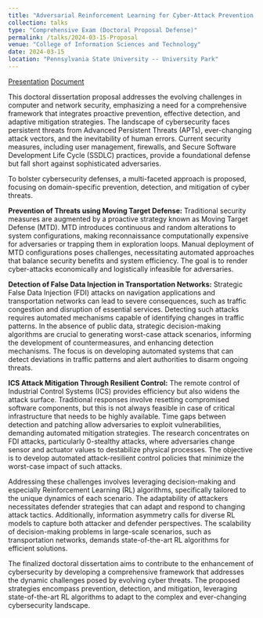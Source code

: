 ```yaml
---
title: "Adversarial Reinforcement Learning for Cyber-Attack Prevention, Detection, and Mitigation"
collection: talks
type: "Comprehensive Exam (Doctoral Proposal Defense)"
permalink: /talks/2024-03-15-Proposal
venue: "College of Information Sciences and Technology"
date: 2024-03-15
location: "Pennsylvania State University -- University Park"
---
```


<a href='{{site.url}}/files/eghtesad2024cyber_presentation.pdf' class='btn' title='Download PDF'><i class='fab fa-file-pdf'></i><span>Presentation</span></a>
<a href='{{site.url}}/files/eghtesad2024adversarial_proposal.pdf' class='btn' title='Download PDF'><i class='fab fa-file-pdf'></i><span>Document</span></a>

This doctoral dissertation proposal addresses the evolving challenges in computer and network security, emphasizing a need for a comprehensive framework that integrates proactive prevention, effective detection, and adaptive mitigation strategies. The landscape of cybersecurity faces persistent threats from Advanced Persistent Threats (APTs), ever-changing attack vectors, and the inevitability of human errors. Current security measures, including user management, firewalls, and Secure Software Development Life Cycle (SSDLC) practices, provide a foundational defense but fall short against sophisticated adversaries.

To bolster cybersecurity defenses, a multi-faceted approach is proposed, focusing on domain-specific prevention, detection, and mitigation of cyber threats.

**Prevention of Threats using Moving Target Defense:**
Traditional security measures are augmented by a proactive strategy known as Moving Target Defense (MTD). MTD introduces continuous and random alterations to system configurations, making reconnaissance computationally expensive for adversaries or trapping them in exploration loops. Manual deployment of MTD configurations poses challenges, necessitating automated approaches that balance security benefits and system efficiency. The goal is to render cyber-attacks economically and logistically infeasible for adversaries.

**Detection of False Data Injection in Transportation Networks:**
Strategic False Data Injection (FDI) attacks on navigation applications and transportation networks can lead to severe consequences, such as traffic congestion and disruption of essential services. Detecting such attacks requires automated mechanisms capable of identifying changes in traffic patterns. In the absence of public data, strategic decision-making algorithms are crucial to generating worst-case attack scenarios, informing the development of countermeasures, and enhancing detection mechanisms. The focus is on developing automated systems that can detect deviations in traffic patterns and alert authorities to disarm ongoing threats.

**ICS Attack Mitigation Through Resilient Control:**
The remote control of Industrial Control Systems (ICS) provides efficiency but also widens the attack surface. Traditional responses involve resetting compromised software components, but this is not always feasible in case of critical infrastructure that needs to be highly available. Time gaps between detection and patching allow adversaries to exploit vulnerabilities, demanding automated mitigation strategies. The research concentrates on FDI attacks, particularly 0-stealthy attacks, where adversaries change sensor and actuator values to destabilize physical processes. The objective is to develop automated attack-resilient control policies that minimize the worst-case impact of such attacks.

Addressing these challenges involves leveraging decision-making and especially Reinforcement Learning (RL) algorithms, specifically tailored to the unique dynamics of each scenario. The adaptability of attackers necessitates defender strategies that can adapt and respond to changing attack tactics. Additionally, information asymmetry calls for diverse RL models to capture both attacker and defender perspectives. The scalability of decision-making problems in large-scale scenarios, such as transportation networks, demands state-of-the-art RL algorithms for efficient solutions.

The finalized doctoral dissertation aims to contribute to the enhancement of cybersecurity by developing a comprehensive framework that addresses the dynamic challenges posed by evolving cyber threats. The proposed strategies encompass prevention, detection, and mitigation, leveraging state-of-the-art RL algorithms to adapt to the complex and ever-changing cybersecurity landscape.


